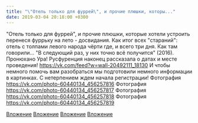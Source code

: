 ```yaml
---
title: "\"Отель только для фуррей\", и прочие плюшки, которы..."
date: 2019-03-04 20:18:00 +0300
---
```


"Отель только для фуррей", и прочие плюшки, которые хотели устроить перенеся фуррьку на лето - досвидания. Как итог всех "стараний": отель с толпами левого народа чёрти где, и всего три дня. Как там говорили... "В следующий раз, у них точно всё получится" (2016).
Пронюхано
Ура! Русфуренция наконец рассказала о датах и месте проведения!
https://vk.com/feed?w=wall-20492111_18130
И чтобы немного помочь вам разобраться мы подготовили немного информации в картинках. С нетерпением ждем начала регистрации!
Фотография
https://vk.com/photo-60440134_456257816
Фотография
https://vk.com/photo-60440134_456257817
Фотография
https://vk.com/photo-60440134_456257818
Фотография
https://vk.com/photo-60440134_456257819

[Вложение](https://vk.com/photo-60440134_456257816)
[Вложение](https://vk.com/photo-60440134_456257817)
[Вложение](https://vk.com/photo-60440134_456257818)
[Вложение](https://vk.com/photo-60440134_456257819)

